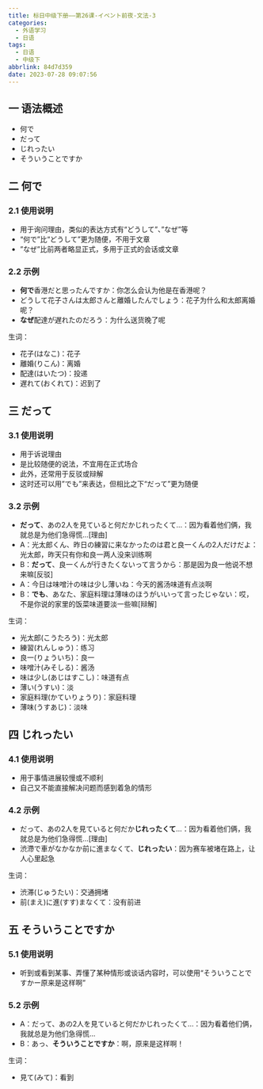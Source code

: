 ```yaml
---
title: 标日中级下册——第26课-イベント前夜-文法-3
categories:
  - 外语学习
  - 日语
tags:
  - 日语
  - 中级下
abbrlink: 84d7d359
date: 2023-07-28 09:07:56
---
```

## 一 语法概述

* 何で
* だって
* じれったい
* そういうことですか

<!--more-->

## 二 何で

### 2.1 使用说明

* 用于询问理由，类似的表达方式有“どうして”、”なぜ”等
* “何で”比“どうして”更为随便，不用于文章
* ”なぜ”比前两者略显正式，多用于正式的会话或文章

### 2.2 示例

* **何で**香港だと思ったんですか：你怎么会认为他是在香港呢？
* どうして花子さんは太郎さんと離婚したんでしょう：花子为什么和太郎离婚呢？
* **なぜ**配達が遅れたのだろう：为什么送货晚了呢

生词：

* 花子(はなこ)：花子
* 離婚(りこん)：离婚
* 配達(はいたつ)：投递
* 遅れて(おくれて)：迟到了

## 三 だって

### 3.1 使用说明

* 用于诉说理由
* 是比较随便的说法，不宜用在正式场合
* 此外，还常用于反驳或辩解
* 这时还可以用”でも”来表达，但相比之下“だって”更为随便

### 3.2 示例

* **だって**、あの2人を見ていると何だかじれったくて…：因为看着他们俩，我就总是为他们急得慌...[理由]
* A：光太郎くん、昨日の練習に来なかったのは君と良一くんの2人だけだよ：光太郎，昨天只有你和良一两人没来训练啊
* B：**だって**、良一くんが行きたくないって言うから：那是因为良一他说不想来嘛[反驳]
* A：今日は味噌汁の味は少し薄いね：今天的酱汤味道有点淡啊
* B：**でも**、あなた、家庭料理は薄味のほうがいいって言ったじゃない：哎，不是你说的家里的饭菜味道要淡一些嘛[辩解]

生词：

* 光太郎(こうたろう)：光太郎
* 練習(れんしゅう)：练习
* 良一(りょういち)：良一
* 味噌汁(みそしる)：酱汤
* 味は少し(あじはすこし)：味道有点
* 薄い(うすい)：淡
* 家庭料理(かていりょうり)：家庭料理
* 薄味(うすあじ)：淡味

## 四 じれったい

### 4.1 使用说明

* 用于事情进展较慢或不顺利
* 自己又不能直接解决问题而感到着急的情形

### 4.2 示例

* だって、あの2人を見ていると何だか**じれったくて**…：因为看着他们俩，我就总是为他们急得慌...[理由]
* 渋滯で車がなかなか前に進まなくて、**じれったい**：因为赛车被堵在路上，让人心里起急

生词：

* 渋滞(じゅうたい)：交通拥堵
* 前(まえ)に進(すす)まなくて：没有前进

## 五 そういうことですか

### 5.1 使用说明

* 听到或看到某事、弄懂了某种情形或谈话内容时，可以使用“そういうことですかー原来是这样啊”

### 5.2 示例

* A：だって、あの2人を見ていると何だかじれったくて…：因为看着他们俩，我就总是为他们急得慌...
* B：あっ、**そういうことですか**：啊，原来是这样啊！

生词：

* 見て(みて)：看到

